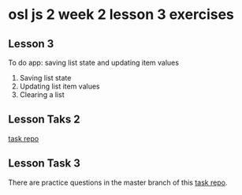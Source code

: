 # osl js 2 week 2 lesson 3 exercises

## Lesson 3

To do app: saving list state and updating item values

1. Saving list state
2. Updating list item values
3. Clearing a list


## Lesson Taks 2 

[task repo](https://github.com/NoroffFEU/lesson-task-js2-module2-lesson2)

## Lesson Task 3

There are practice questions in the master branch of this [task repo](https://github.com/NoroffFEU/lesson-task-js2-module2-lesson3).



